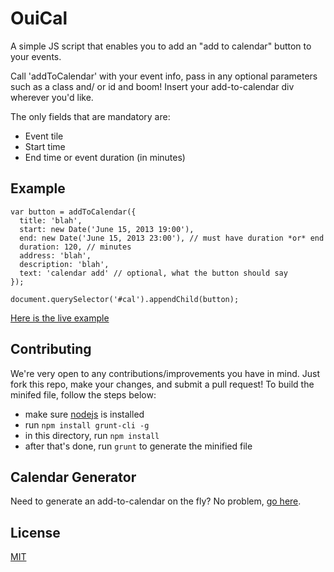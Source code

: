 # OuiCal

A simple JS script that enables you to add an "add to calendar" button to your events.

Call 'addToCalendar' with your event info, pass in any optional parameters such as a class and/ or id and boom! Insert your add-to-calendar div wherever you'd like.

The only fields that are mandatory are:
  
  - Event tile
  - Start time
  - End time or event duration (in minutes)

## Example

    var button = addToCalendar({
      title: 'blah',
      start: new Date('June 15, 2013 19:00'),
      end: new Date('June 15, 2013 23:00'), // must have duration *or* end
      duration: 120, // minutes
      address: 'blah',
      description: 'blah',
      text: 'calendar add' // optional, what the button should say
    });

    document.querySelector('#cal').appendChild(button);

[Here is the live example](http://carlsednaoui.github.io/ouical/example.html)

## Contributing

We're very open to any contributions/improvements you have in mind. Just fork this repo, make your changes, and submit a pull request! To build the minifed file, follow the steps below:

- make sure [nodejs](http://nodejs.org) is installed
- run `npm install grunt-cli -g`
- in this directory, run `npm install`
- after that's done, run `grunt` to generate the minified file

## Calendar Generator
Need to generate an add-to-calendar on the fly? No problem, [go here](http://carlsednaoui.github.io/ouical/generator/generator.html).

## License
[MIT](http://opensource.org/licenses/MIT)